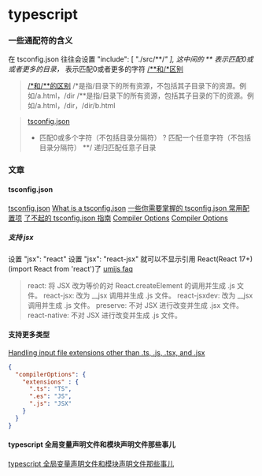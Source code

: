 # typescript
### 一些通配符的含义
在 tsconfig.json 往往会设置 "include": [ "./src/**/*" ], 这中间的 ** 表示匹配0或或者更多的目录，* 表示匹配0或者更多的字符
[/**和/*区别](https://blog.csdn.net/bingguang1993/article/details/89182571)
> [/*和/**的区别](https://blog.csdn.net/HeZhiYing_/article/details/104394059)
>/*是指/目录下的所有资源，不包括其子目录下的资源。例如/a.html，/dir
>/**是指/目录下的所有资源，包括其子目录的下的资源。例如/a.html，/dir，/dir/b.html

> [tsconfig.json](https://www.tslang.cn/docs/handbook/tsconfig-json.html)
> * 匹配0或多个字符（不包括目录分隔符）
> ? 匹配一个任意字符（不包括目录分隔符）
> **/ 递归匹配任意子目录

### 文章
#### tsconfig.json
[tsconfig.json](https://www.tslang.cn/docs/handbook/tsconfig-json.html)
[What is a tsconfig.json](https://www.typescriptlang.org/docs/handbook/tsconfig-json.html)
[一些你需要掌握的 tsconfig.json 常用配置项](https://zhuanlan.zhihu.com/p/570939192)
[了不起的 tsconfig.json 指南](https://zhuanlan.zhihu.com/p/285270177)
[Compiler Options](https://www.typescriptlang.org/tsconfig)
[Compiler Options](https://www.typescriptlang.org/zh/tsconfig)

##### 支持 jsx
设置 "jsx": "react"
设置 "jsx": "react-jsx" 就可以不显示引用 React(React 17+)(import React from 'react')了 [umijs faq](https://v3.umijs.org/zh-CN/docs/faq)
> react: 将 JSX 改为等价的对 React.createElement 的调用并生成 .js 文件。
> react-jsx: 改为 __jsx 调用并生成 .js 文件。
> react-jsxdev: 改为 __jsx 调用并生成 .js 文件。
> preserve: 不对 JSX 进行改变并生成 .jsx 文件。
> react-native: 不对 JSX 进行改变并生成 .js 文件。

#### 支持更多类型
[Handling input file extensions other than .ts, .js, .tsx, and .jsx](https://github.com/microsoft/TypeScript/issues/10939)
```json
{
  "compilerOptions": {
    "extensions" : {
      ".ts": "TS",
      ".es": "JS",
      ".js": "JSX"
    }
  }
}
```

#### typescript 全局变量声明文件和模块声明文件那些事儿
[typescript 全局变量声明文件和模块声明文件那些事儿](http://www.javashuo.com/article/p-ahnqywaq-wu.html)

